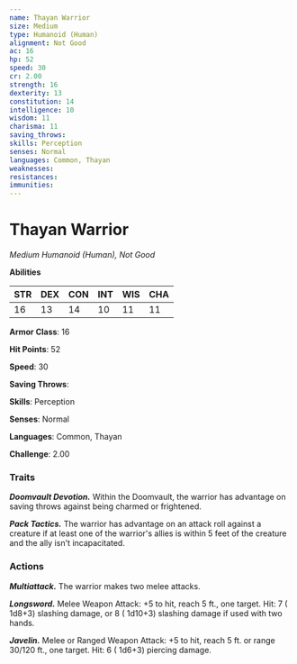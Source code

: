 ```yaml
---
name: Thayan Warrior
size: Medium
type: Humanoid (Human)
alignment: Not Good
ac: 16
hp: 52
speed: 30
cr: 2.00
strength: 16
dexterity: 13
constitution: 14
intelligence: 10
wisdom: 11
charisma: 11
saving_throws: 
skills: Perception
senses: Normal
languages: Common, Thayan
weaknesses:
resistances:
immunities:
---
```


# Thayan Warrior

*Medium Humanoid (Human), Not Good*

**Abilities**

| STR | DEX | CON | INT | WIS | CHA |
| --- | --- | --- | --- | --- | --- |
| 16 | 13 | 14 | 10 | 11 | 11 |

**Armor Class**: 16

**Hit Points**: 52

**Speed**: 30

**Saving Throws**: 

**Skills**: Perception

**Senses**: Normal

**Languages**: Common, Thayan

**Challenge**: 2.00


### Traits
***Doomvault Devotion.*** Within the Doomvault, the warrior has advantage on saving throws against being charmed or frightened.

***Pack Tactics.*** The warrior has advantage on an attack roll against a creature if at least one of the warrior's allies is within 5 feet of the creature and the ally isn't incapacitated.


### Actions
***Multiattack.*** The warrior makes two melee attacks.

***Longsword.*** Melee Weapon Attack:  +5 to hit, reach 5 ft., one target. Hit: 7 ( 1d8+3) slashing damage, or 8 ( 1d10+3) slashing damage if used with two hands.

***Javelin.*** Melee or Ranged Weapon Attack:  +5 to hit, reach 5 ft. or range 30/120 ft., one target. Hit: 6 ( 1d6+3) piercing damage.

